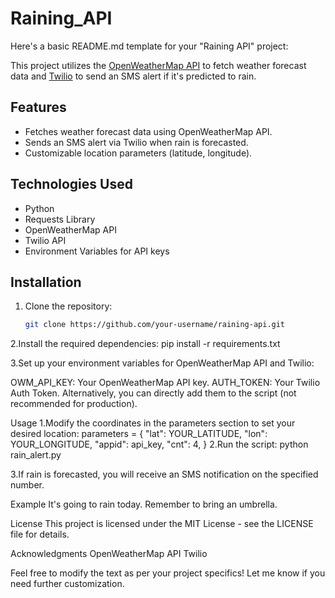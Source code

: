 # Raining_API
Here's a basic README.md template for your "Raining API" project:

This project utilizes the [OpenWeatherMap API](https://openweathermap.org/) to fetch weather forecast data and [Twilio](https://www.twilio.com/) to send an SMS alert if it's predicted to rain.

## Features

- Fetches weather forecast data using OpenWeatherMap API.
- Sends an SMS alert via Twilio when rain is forecasted.
- Customizable location parameters (latitude, longitude).

## Technologies Used

- Python
- Requests Library
- OpenWeatherMap API
- Twilio API
- Environment Variables for API keys

## Installation

1. Clone the repository:

   ```bash
   git clone https://github.com/your-username/raining-api.git

2.Install the required dependencies:
pip install -r requirements.txt

3.Set up your environment variables for OpenWeatherMap API and Twilio:

OWM_API_KEY: Your OpenWeatherMap API key.
AUTH_TOKEN: Your Twilio Auth Token.
Alternatively, you can directly add them to the script (not recommended for production).

Usage
1.Modify the coordinates in the parameters section to set your desired location:
parameters = {
    "lat": YOUR_LATITUDE,
    "lon": YOUR_LONGITUDE,
    "appid": api_key,
    "cnt": 4,
}
2.Run the script:
python rain_alert.py

3.If rain is forecasted, you will receive an SMS notification on the specified number.

Example
It's going to rain today. Remember to bring an umbrella.

License
This project is licensed under the MIT License - see the LICENSE file for details.

Acknowledgments
OpenWeatherMap API
Twilio

Feel free to modify the text as per your project specifics! Let me know if you need further customization.
